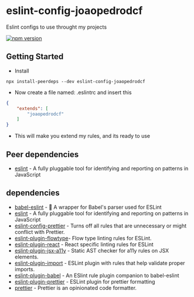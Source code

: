 # eslint-config-joaopedrodcf
Eslint configs to use throught my projects

[![npm version](https://badge.fury.io/js/eslint-config-joaopedrodcf.svg)](https://badge.fury.io/js/eslint-config-joaopedrodcf)

## Getting Started

- Install

```
npx install-peerdeps --dev eslint-config-joaopedrodcf
```

- Now create a file named: .eslintrc and insert this

```json
{
    "extends": [
        "joaopedrodcf"
    ]
}
```

- This will make you extend my rules, and its ready to use

## Peer dependencies

* [eslint](https://github.com/eslint/eslint) - A fully pluggable tool for identifying and reporting on patterns in JavaScript

## dependencies

* [babel-eslint](https://github.com/babel/babel-eslint) - 🗼 A wrapper for Babel's parser used for ESLint
* [eslint](https://github.com/eslint/eslint) - A fully pluggable tool for identifying and reporting on patterns in JavaScript
* [eslint-config-prettier](https://github.com/prettier/eslint-config-prettier) - Turns off all rules that are unnecessary or might conflict with Prettier. 
* [eslint-plugin-flowtype](https://github.com/gajus/eslint-plugin-flowtype)- Flow type linting rules for ESLint.
* [eslint-plugin-react](https://github.com/yannickcr/eslint-plugin-react) - React specific linting rules for ESLint
* [eslint-plugin-jsx-a11y](https://github.com/evcohen/eslint-plugin-jsx-a11) - Static AST checker for a11y rules on JSX elements.
* [eslint-plugin-import](https://github.com/benmosher/eslint-plugin-import) - ESLint plugin with rules that help validate proper imports.
* [eslint-plugin-babel](https://github.com/babel/eslint-plugin-babel) - An ESlint rule plugin companion to babel-eslint
* [eslint-plugin-prettier](https://github.com/prettier/eslint-plugin-prettier) - ESLint plugin for prettier formatting
* [prettier](https://github.com/prettier/prettier) - Prettier is an opinionated code formatter.
